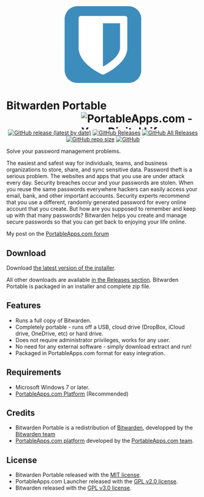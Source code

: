 <p align="center">
	<img src="./BitwardenPortable/App/AppInfo/appicon_256.png" alt="Bitwarden logo" width="200" />
</p>

# Bitwarden Portable<a href="https://portableapps.com/"><img src="https://cdn.portableapps.com/portableapps.com_1546.png" width="309" height="45" alt="PortableApps.com - Your Digital Life, Anywhere" title="PortableApps.com - Your Digital Life, Anywhere" align="right"></a>

<p align="center">
	<a href="https://github.com/Makazzz/BitwardenPortable/releases/latest"><img alt="GitHub release (latest by date)" src="https://img.shields.io/github/v/release/Makazzz/BitwardenPortable?color=0cf&logo=Visual%20Studio%20Code"></a>
	<a href="https://github.com/Makazzz/BitwardenPortable/releases/latest"><img alt="GitHub Releases" src="https://img.shields.io/github/downloads/Makazzz/BitwardenPortable/latest/total?color=blue"></a>
	<a href="https://github.com/Makazzz/BitwardenPortable/releases"><img alt="GitHub All Releases" src="https://img.shields.io/github/downloads/Makazzz/BitwardenPortable/total?color=0cf"></a>
	<a href="https://github.com/Makazzz/BitwardenPortable"><img alt="GitHub repo size" src="https://img.shields.io/github/repo-size/Makazzz/BitwardenPortable?color=blue"></a>
	<a href="https://raw.githubusercontent.com/Makazzz/BitwardenPortable/master/LICENSE"><img alt="GitHub" src="https://img.shields.io/github/license/Makazzz/BitwardenPortable?color=0cf"></a>
</p>

Solve your password management problems.

The easiest and safest way for individuals, teams, and business organizations to store, share, and sync sensitive data. Password theft is a serious problem. The websites and apps that you use are under attack every day. Security breaches occur and your passwords are stolen. When you reuse the same passwords everywhere hackers can easily access your email, bank, and other important accounts. Security experts recommend that you use a different, randomly generated password for every online account that you create. But how are you supposed to remember and keep up with that many passwords? Bitwarden helps you create and manage secure passwords so that you can get back to enjoying your life online.

My post on the [PortableApps.com forum](https://portableapps.com/node/60518)

## Download

Download [the latest version of the installer][D1].

All other downloads are available [in the Releases section][D2]. Bitwarden Portable
is packaged in an installer and complete zip file.

[D1]: https://github.com/Makazzz/BitwardenPortable/releases/latest
[D2]: https://github.com/Makazzz/BitwardenPortable/releases

## Features

*	Runs a full copy of Bitwarden.
*	Completely portable - runs off a USB, cloud drive (DropBox, iCloud drive, OneDrive, etc) or hard drive.
*	Does not require administrator privileges, works for any user.
*	No need for any external software - simply download extract and run!
*	Packaged in PortableApps.com format for easy integration.

## Requirements

*	Microsoft Windows 7 or later.
*	[PortableApps.com Platform](https://PortableApps.com/download) (Recommended)

## Credits

*	Bitwarden Portable is a redistribution of [Bitwarden](https://bitwarden.com/), developped by the [Bitwarden team](https://github.com/bitwarden)
*	[PortableApps.com platform](https://PortableApps.com/download) developed by the [PortableApps.com team](https://PortableApps.com).

## License

*	Bitwarden Portable released with the [MIT license](https://raw.githubusercontent.com/Makazzz/BitwardenPortable/master/LICENSE).
*	PortableApps.com Launcher released with the [GPL v2.0 license](https://raw.githubusercontent.com/Makazzz/BitwardenPortable/master/BitwardenPortable/Other/Source/LauncherLicense.txt).
*	Bitwarden released with the [GPL v3.0 license](https://raw.githubusercontent.com/bitwarden/desktop/master/LICENSE.txt).
